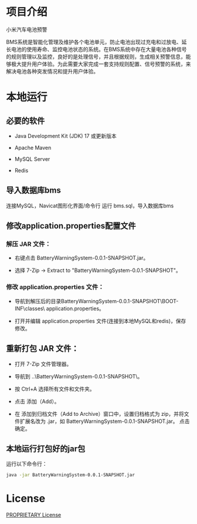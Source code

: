 # 项目介绍

小米汽车电池预警

BMS系统是智能化管理及维护各个电池单元，防止电池出现过充电和过放电、延长电池的使用寿命、监控电池状态的系统。在BMS系统中存在大量电池各种信号的规则管理以及监控，良好的是处理信号，并且根据规则，生成相关预警信息，能够极大提升用户体验。为此需要大家完成一套支持规则配置、信号预警的系统，来解决电池各种突发情况和提升用户体验。

# 本地运行

## 必要的软件

- Java Development Kit (JDK) 17 或更新版本

- Apache Maven

- MySQL Server

- Redis

## 导入数据库bms

连接MySQL，Navicat图形化界面/命令行 运行 bms.sql，导入数据库bms

## 修改application.properties配置文件

### 解压 JAR 文件：

- 右键点击 BatteryWarningSystem-0.0.1-SNAPSHOT.jar。

- 选择 7-Zip -> Extract to "BatteryWarningSystem-0.0.1-SNAPSHOT"。

### 修改 application.properties 文件：

- 导航到解压后的目录BatteryWarningSystem-0.0.1-SNAPSHOT\BOOT-INF\classes\ application.properties。

- 打开并编辑 application.properties 文件(连接到本地MySQL和redis)，保存修改。

## 重新打包 JAR 文件：

- 打开 7-Zip 文件管理器。
  
- 导航到 ..\BatteryWarningSystem-0.0.1-SNAPSHOT\。
  
- 按 Ctrl+A 选择所有文件和文件夹。
  
- 点击 添加（Add）。
  
- 在 添加到归档文件（Add to Archive）窗口中，设置归档格式为 zip，并将文件扩展名改为 .jar，如 BatteryWarningSystem-0.0.1-SNAPSHOT.jar。
  点击 确定。
  
## 本地运行打包好的jar包

运行以下命令行：

```sh
java -jar BatteryWarningSystem-0.0.1-SNAPSHOT.jar
```
# License

[PROPRIETARY License](https://github.com/numbbbbbplus/XiaomiEV-Battery-Warning-System/blob/main/PROPRIETARY-LICENSE.txt)
